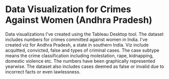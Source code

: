 # Data Visualization for Crimes Against Women (Andhra Pradesh)
Data visualizations I've created using the Tableau Desktop tool. The dataset includes numbers for crimes committed against women in India. I've created viz for Andhra Pradesh, a state in southern India. Viz include acquitted, convicted, false and types of criminal cases. The case subtype means the crime classification including molestation, rape, kidnapping, domestic violence etc. The numbers have been graphically represented yearwise. The dataset also includes cases deemed as false or invalid due to incorrect facts or even lawlessness.

